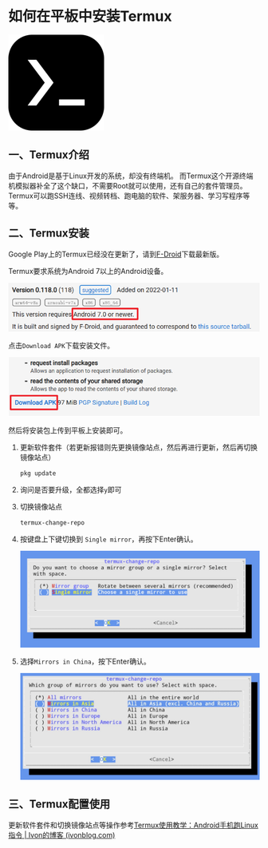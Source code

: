 # 如何在平板中安装Termux

![Termux_logo](./img/1.Termux_logo.png)

## 一、Termux介绍

由于Android是基于Linux开发的系统，却没有终端机。 而Termux这个开源终端机模拟器补全了这个缺口，不需要Root就可以使用，还有自己的套件管理员。Termux可以跑SSH连线、视频转档、跑电脑的软件、架服务器、学习写程序等等。

## 二、Termux安装

Google Play上的Termux已经没在更新了，请到[F-Droid](https://f-droid.org/en/packages/com.termux/)下载最新版。

Termux要求系统为Android 7以上的Android设备。

![2](./img/2.png)

点击`Download APK`下载安装文件。

![3.](./img/3..png)

然后将安装包上传到平板上安装即可。

1. 更新软件套件（若更新报错则先更换镜像站点，然后再进行更新，然后再切换镜像站点）

   ```bash
   pkg update
   ```

2. 询问是否要升级，全都选择`y`即可

3. 切换镜像站点

   ```bash
   termux-change-repo
   ```

4. 按键盘上下键切换到 `Single mirror`，再按下Enter确认。

   ![3-1](./img/3-1.png)

5. 选择`Mirrors in China`，按下Enter确认。

   ![3-2](./img/3-2.png)

## 三、Termux配置使用

更新软件套件和切换镜像站点等操作参考[Termux使用教学：Android手机跑Linux指令 | Ivon的博客 (ivonblog.com)](https://ivonblog.com/posts/how-to-use-termux/)


